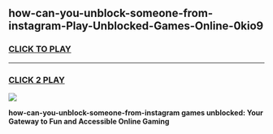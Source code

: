 
## how-can-you-unblock-someone-from-instagram-Play-Unblocked-Games-Online-0kio9
<h3>
<a href="https://premium76.site?title=how-can-you-unblock-someone-from-instagram&ref=25A">CLICK TO PLAY</a></h3>
<hr>

<h3>
<a href="https://premium76.site?title=how-can-you-unblock-someone-from-instagram&ref=25A">CLICK 2 PLAY</a>
  
</h3>

<a href="https://premium76.site?title=how-can-you-unblock-someone-from-instagram&ref=25A"><img src="https://clearcache.store/games.png"></a>


**how-can-you-unblock-someone-from-instagram games unblocked: Your Gateway to Fun and Accessible Online Gaming**
